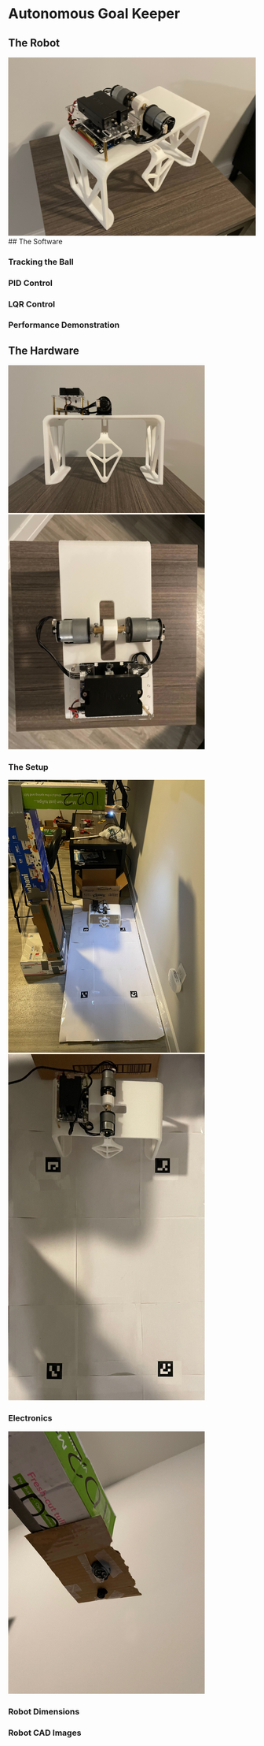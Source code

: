 # Autonomous Goal Keeper

## The Robot
<div style="text-align: center;">
<img src="robotIsoView.jpeg" alt="Robot Isometric View" width="600" class="center"/>
</div>
## The Software

### Tracking the Ball

### PID Control

### LQR Control

### Performance Demonstration

## The Hardware

<img src="robotFrontView.jpeg" alt="Robot Front View" width="400" class="center"/>
<img src="robotTopView.jpeg" alt="Robot Top View" width="400" class="center"/>

### The Setup

<img src="setup.jpeg" alt="Full Setup" width="400" class="center"/>
<img src="setupTopView.jpeg" alt="Top View of Setup" width="400" class="center"/>

### Electronics

<img src="cameraMount.jpeg" alt="Camera Mount" width="400" class="center"/>


### Robot Dimensions

### Robot CAD Images


